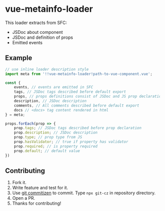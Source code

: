 # vue-metainfo-loader

This loader extracts from SFC:
* JSDoc about component
* JSDoc and definition of props
* Emitted events

## Example

```js
// use inline loader description style
import meta from '!!vue-metainfo-loader!path-to-vue-component.vue';

const {
    events, // events are emitted in SFC
    tags, // JSDoc tags described before default export
    props, // props definitions consist of JSDoc and JS prop declaration
    description, // JSDoc description
    comments, // All comments described before default export
    docs // <docs> tag content rendered in html
} = meta;

props.forEach(prop => {
    prop.tags; // JSDoc tags described before prop declaration
    prop.description; // JSDoc description
    prop.type; // prop type from JS
    prop.hasValidator; // true if property has validator
    prop.required; // is property required
    prop.default; // default value
})
```


## Contributing

1. Fork it.
2. Write feature and test for it.
3. Use [git commitizen](https://github.com/commitizen/cz-cli) to commit. Type `npx git-cz` in repository directory.
4. Open a PR.
5. Thanks for contributing!